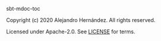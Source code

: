 [comment]: <> (Don't edit this file!)
[comment]: <> (It is automatically updated after every release of https://github.com/alejandrohdezma/.github)
[comment]: <> (If you want to suggest a change, please open a PR or issue in that repository)

sbt-mdoc-toc

Copyright (c) 2020 Alejandro Hernández. All rights reserved.

Licensed under Apache-2.0. See [LICENSE](LICENSE.md) for terms.